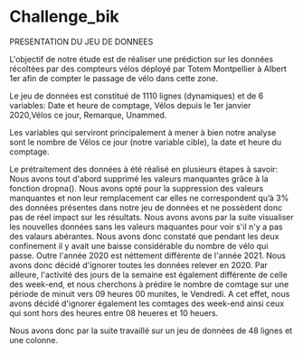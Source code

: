 # Challenge_bik

PRESENTATION DU JEU DE DONNEES

L'objectif de notre étude est de réaliser une prédiction sur les données récoltées par des compteurs vélos déployé par Totem Montpellier à Albert 1er afin de compter le passage de vélo dans cette zone.

Le jeu de données est constitué de 1110 lignes (dynamiques) et de 6 variables: Date et heure de comptage, Vélos depuis le 1er janvier 2020,Vélos ce jour, Remarque, Unammed.

Les variables qui serviront principalement à mener à bien notre analyse sont le nombre de Vélos ce jour (notre variable cible), la date et heure du comptage.

Le prétraitement des données à été réalisé en plusieurs étapes à savoir:
Nous avons tout d'abord supprimé les valeurs manquantes grâce à la fonction dropna(). Nous avons opté pour la suppression des valeurs manquantes et non leur remplacement car elles ne correspondent qu’à 3% des données présentes dans notre jeu de données et ne possèdent donc pas de réel impact sur les résultats. Nous avons avons par la suite visualiser les nouvelles données sans les valeurs maquantes pour voir s'il n'y a pas des valaurs abérantes. Nous avons donc constaté que pendant les deux confinement il y avait une baisse considérable du nombre de vélo qui passe. Outre l'année 2020 est néttement différente de l'année 2021. Nous avons donc décidé d'ignorer toutes les données relever en 2020. Par ailleure, l'activité des jours de la semaine est également différente de celle des week-end, et nous cherchons à prédire le nombre de comtage sur une période de minuit vers 09 heures 00 munites, le Vendredi. A cet effet, nous avons décidé d'ignorer également les comtages des week-end ainsi ceux qui sont hors des heures entre 08 heueres et 10 heuers.

Nous avons donc par la suite travaillé sur un jeu de données de 48 lignes et une colonne.


